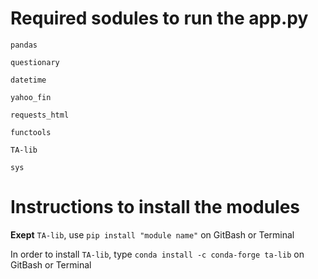 # Required sodules to run the app.py

`pandas`

`questionary`

`datetime`

`yahoo_fin`

`requests_html`

`functools`

`TA-lib`

`sys`


# Instructions to install the modules

**Exept** `TA-lib`, use `pip install "module name"` on GitBash or Terminal

In order to install `TA-lib`, type `conda install -c conda-forge ta-lib` on GitBash or Terminal
